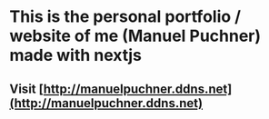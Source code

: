 # This is the personal portfolio / website of me (Manuel Puchner) made with nextjs
## Visit [http://manuelpuchner.ddns.net](http://manuelpuchner.ddns.net)
